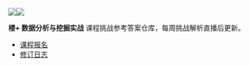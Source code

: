 [![](https://img.shields.io/badge/楼+-数据分析与挖掘实战-orange.svg?longCache=true&style=popout-square)![](https://img.shields.io/badge/-第一期-green.svg?longCache=true&style=popout-square)](https://www.shiyanlou.com/louplus/dm)

**楼+ 数据分析与挖掘实战** 课程挑战参考答案仓库，每周挑战解析直播后更新。

- [课程报名](https://www.shiyanlou.com/louplus/dm)
- [修订日志](https://github.com/shiyanlou/louplus-dm/wiki/CHANGELOG)
